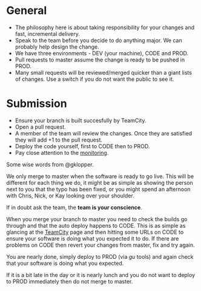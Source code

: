 
# General 

- The philosophy here is about taking responsibility for your changes and fast, incremental delivery.
- Speak to the team before you decide to do anything major. We can probably help design the change.
- We have three environments - DEV (your machine), CODE and PROD.
- Pull requests to master assume the change is ready to be pushed in PROD.
- Many small requests will be reviewed/merged quicker than a giant lists of changes. Use a switch if you do not want the public to see it.

# Submission

- Ensure your branch is built succesfully by TeamCity.
- Open a pull request.
- A member of the team will review the changes. Once they are satisfied they will add +1 to the pull request.
- Deploy the code yourself, first to CODE then to PROD.
- Pay close attention to the [monitoring](http://graphite.guprod.gnl/dashboard/dashboards-dev/gdn-frontend.php?time=1d&env=PROD).

Some wise words from @gklopper.

We only merge to master when the software is ready to go live. This will be different for each thing we do, it might be as
simple as showing the person next to you that the typo has been fixed, or you might spend an afternoon with Chris, Nick, or Kay looking over your
shoulder.

If in doubt ask the team, the **team is your conscience**.

When you merge your branch to master you need to check the builds go through and that the auto deploy happens to CODE. This is as simple as
glancing at the [TeamCity](http://teamcity.gudev.gnl:8111/project.html?projectId=project35&tab=projectOverview) page and then hitting some URLs on
CODE to ensure your software is doing what you expected it to do. If there are problems on CODE then revert your changes from master, fix and try again.

You are nearly done, simply deploy to PROD (via *gu* tools) and again check that your software is doing what you expected.

If it is a bit late in the day or it is nearly lunch and you do not want to deploy to PROD immediately then do not merge to master.

